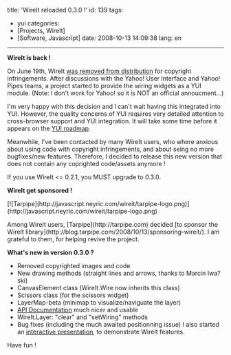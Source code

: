 title: 'WireIt reloaded 0.3.0 !'
id: 139
tags:
- yui
categories:
- [Projects, WireIt]
- [Software, Javascript]
date: 2008-10-13 14:09:38
lang: en
---

**WireIt is back !**

On June 19th, WireIt [was removed from distribution](http://javascript.neyric.com/blog/2008/06/19/wireit-removed-from-distribution/) for copyright infringements. After discussions with the Yahoo! User Interface and Yahoo! Pipes teams, a project started to provide the wiring widgets as a YUI module. (Note: I don't work for Yahoo! so it is NOT an official annoucment...)

I'm very happy with this decision and I can't wait having this integrated into YUI. However, the quality concerns of YUI requires very detailed attention to cross-browser support and YUI integration. It will take some time before it appears on the [YUI roadmap](http://developer.yahoo.com/yui/articles/roadmap/).

Meanwhile, I've been contacted by many WireIt users, who where anxious about using code with copyright infringements, and about seing no more bugfixes/new features. Therefore, I decided to release this new version that does not contain any coprighted code/assets anymore !

If you use WireIt &lt;= 0.2.1, you MUST upgrade to 0.3.0.

**WireIt get sponsored !**
<div class="mceTemp"><dl> <dt>[![Tarpipe](http://javascript.neyric.com/wireit/tarpipe-logo.png)](http://javascript.neyric.com/wireit/tarpipe-logo.png)</dt> </dl></div>
Among WireIt users, [Tarpipe](http://tarpipe.com) decided [to sponsor the WireIt library](http://blog.tarpipe.com/2008/10/13/sponsoring-wireit/). I am grateful to them, for helping revive the project.

**What's new in version 0.3.0 ?**

*   Removed copyrighted images and code
*   New drawing methods (straight lines and arrows, thanks to Marcin Iwa?ski)
*   CanvasElement class (WireIt.Wire now inherits this class)
*   Scissors class (for the scissors widget)
*   LayerMap-beta (minimap to visualize/naviguate the layer)
*   [API Documentation](http://javascript.neyric.com/wireit/doc/js_docs_out/index.html) much nicer and usable
*   WireIt.Layer: "clear" and "setWiring" methods
*   Bug fixes (including the much awaited positionning issue)
I also started an [interactive presentation](http://javascript.neyric.com/wireit/presentation.html), to demonstrate WireIt features.

Have fun !